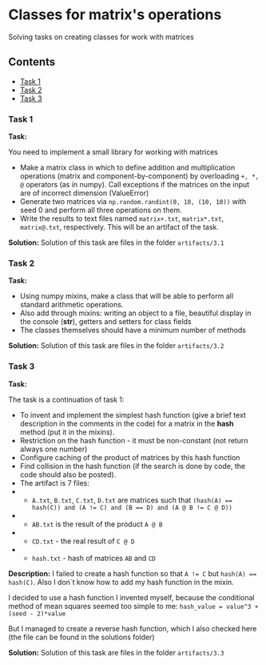 # Classes for matrix's operations

Solving tasks on creating classes for work with matrices

## Contents
- [Task 1](#task-1)
- [Task 2](#task-2)
- [Task 3](#task-3)

### Task 1
**Task:** 

You need to implement a small library for working with matrices
- Make a matrix class in which to define addition and multiplication operations (matrix and component-by-component) by overloading ```+, *, @``` operators (as in numpy). Call exceptions if the matrices on the input are of incorrect dimension (ValueError)
- Generate two matrices via ```np.random.randint(0, 10, (10, 10))``` with seed 0 and perform all three operations on them.
- Write the results to text files named ```matrix+.txt```, ```matrix*.txt```, ```matrix@.txt```, respectively. This will be an artifact of the task.

 
**Solution:**
Solution of this task are files in the folder ```artifacts/3.1```

### Task 2
**Task:**

- Using numpy mixins, make a class that will be able to perform all standard arithmetic operations.
- Also add through mixins: writing an object to a file, beautiful display in the console (__str__), getters and setters for class fields
- The classes themselves should have a minimum number of methods

 
**Solution:**
Solution of this task are files in the folder ```artifacts/3.2```

### Task 3
**Task:** 

The task is a continuation of task 1:
- To invent and implement the simplest hash function (give a brief text description in the comments in the code) for a matrix in the __hash__ method (put it in the mixins).
- Restriction on the hash function - it must be non-constant (not return always one number)
- Configure caching of the product of matrices by this hash function
- Find collision in the hash function (if the search is done by code, the code should also be posted).
- The artifact is 7 files:
- - ```A.txt```, ```B.txt```, ```C.txt```, ```D.txt``` are matrices such that ```(hash(A) == hash(C)) and (A != C) and (B == D) and (A @ B != C @ D))```
- - ```AB.txt``` is the result of the product ```A @ B```
- - ```CD.txt``` - the real result of ```C @ D```
- - ```hash.txt``` - hash of matrices ```AB``` and ```CD```


**Description:**
I failed to create a hash function so that ```A != C``` but ```hash(A) == hash(C)```. Also I don`t know how to add my hash function in the mixin.

I decided to use a hash function I invented myself, because the conditional method of mean squares seemed too simple to me: ```hash_value = value^3 + (seed - 2)*value``` 

But I managed to create a reverse hash function, which I also checked here (the file can be found in the solutions folder)
 
**Solution:**
Solution of this task are files in the folder ```artifacts/3.3```

